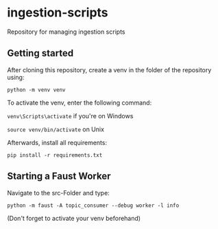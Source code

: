# ingestion-scripts
Repository for managing ingestion scripts

## Getting started

After cloning this repository, create a venv in the folder of the repository using:

`python -m venv venv`

To activate the venv, enter the following command:

`venv\Scripts\activate` if you're on Windows

`source venv/bin/activate` on Unix

Afterwards, install all requirements:

`pip install -r requirements.txt`

## Starting a Faust Worker

Navigate to the src-Folder and type:

`python -m faust -A topic_consumer --debug worker -l info`

(Don't forget to activate your venv beforehand)
